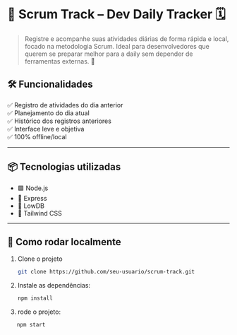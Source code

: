 # 🧠 Scrum Track – Dev Daily Tracker 🗓️

> Registre e acompanhe suas atividades diárias de forma rápida e local, focado na metodologia Scrum. Ideal para desenvolvedores que querem se preparar melhor para a daily sem depender de ferramentas externas. 🚀

## 🛠️ Funcionalidades

✅ Registro de atividades do dia anterior  
✅ Planejamento do dia atual  
✅ Histórico dos registros anteriores  
✅ Interface leve e objetiva  
✅ 100% offline/local  

---

## 📦 Tecnologias utilizadas

- 🟩 Node.js
- 🧰 Express
- 💾 LowDB 
- 🎨 Tailwind CSS 

---

## 🚀 Como rodar localmente


1. Clone o projeto
   ```bash
   git clone https://github.com/seu-usuario/scrum-track.git

2. Instale as dependências:
   ```bash
   npm install

3. rode o projeto:
```bash
   npm start

